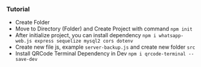 ### Tutorial
- Create Folder
- Move to Directory (Folder) and Create Project with command `npm init`
- After initialize project, you can install dependency `npm i whatsapp-web.js express sequelize mysql2 cors dotenv`
- Create new file js, example `server-backup.js` and create new folder `src`
- Install QRCode Terminal Dependency in Dev `npm i qrcode-terminal --save-dev`

